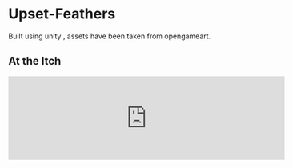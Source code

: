 # Upset-Feathers
Built using unity , assets have been taken from opengameart.

## At the Itch 

<iframe frameborder="0" src="https://itch.io/embed/1005833" width="552" height="167"><a href="https://ghaiyur.itch.io/upset-feathers">Upset Feathers by Kameyasha</a></iframe>
